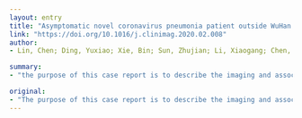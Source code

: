 ```yaml
---
layout: entry
title: "Asymptomatic novel coronavirus pneumonia patient outside WuHan: The value of CT images in the course of the disease"
link: "https://doi.org/10.1016/j.clinimag.2020.02.008"
author:
- Lin, Chen; Ding, Yuxiao; Xie, Bin; Sun, Zhujian; Li, Xiaogang; Chen, Zixian; Niu, Meng

summary:
- "the purpose of this case report is to describe the imaging and associated clinical features of an asymptomatic novel coronavirus pneumonia (COVID-19) patient outside WuHan, China. CT findings preceded symptoms and included bilateral pleural effusions, previously not reported in association with COVID19. This case report promotes potential recognition amongst radiologists of the new disease."

original:
- "The purpose of this case report is to describe the imaging and associated clinical features of an asymptomatic novel coronavirus pneumonia (COVID-19) patient outside WuHan, China. The principle findings are that in this patient with laboratory-confirmed COVID-19, CT findings preceded symptoms and included bilateral pleural effusions, previously not reported in association with COVID-19. The role of this case report is promotion of potential recognition amongst radiologists of this new disease, which has been declared a global health emergency by the World Health Organization (WHO)."
---
```


